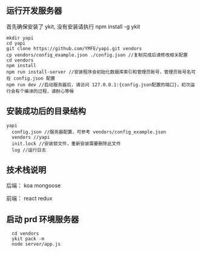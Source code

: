 ## 运行开发服务器

首先确保安装了 ykit, 没有安装请执行 npm install -g ykit

```
mkdir yapi
cd yapi
git clone https://github.com/YMFE/yapi.git vendors
cp vendors/config_example.json ./config.json //复制完成后请修改相关配置
cd vendors
npm install
npm run install-server //安装程序会初始化数据库索引和管理员账号，管理员账号名可在 config.json 配置
npm run dev //启动服务器后，请访问 127.0.0.1:{config.json配置的端口}，初次运行会有个编译的过程，请耐心等候
```

## 安装成功后的目录结构

```
yapi
  config.json //服务器配置，可参考 vendors/config_example.json
  vendors //yapi 
  init.lock //安装锁文件，重新安装需要删除此文件
  log //运行日志
```

## 技术栈说明

后端： koa mongoose

前端： react redux

## 启动 prd 环境服务器
```
  cd vendors
  ykit pack -m
  node server/app.js
```